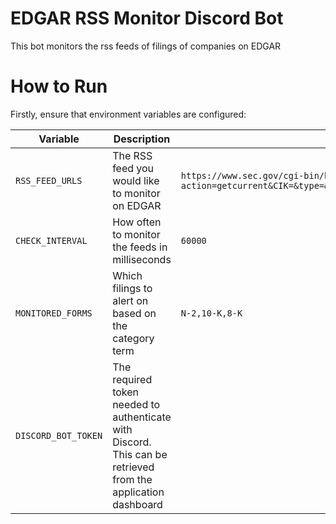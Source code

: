 # EDGAR RSS Monitor Discord Bot

This bot monitors the rss feeds of filings of companies on EDGAR

# How to Run

Firstly, ensure that environment variables are configured:

| Variable | Description | Example |
|----------|-------------|---------|
| `RSS_FEED_URLS` | The RSS feed you would like to monitor on EDGAR | `https://www.sec.gov/cgi-bin/browse-edgar?action=getcurrent&CIK=&type=&company=&dateb=&owner=include&start=0&count=40&output=atom` |
| `CHECK_INTERVAL` | How often to monitor the feeds in milliseconds | `60000` |
| `MONITORED_FORMS` | Which filings to alert on based on the category term | `N-2,10-K,8-K` |
| `DISCORD_BOT_TOKEN` | The required token needed to authenticate with Discord. This can be retrieved from the application dashboard

